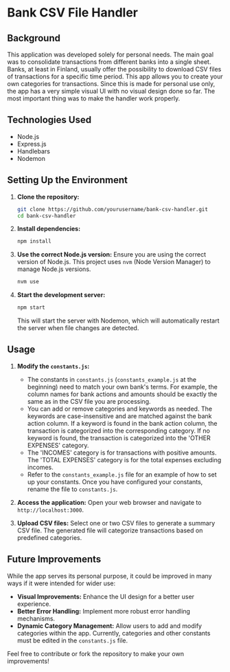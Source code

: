 # Bank CSV File Handler

## Background

This application was developed solely for personal needs. The main goal was to consolidate transactions from different banks into a single sheet. Banks, at least in Finland, usually offer the possibility to download CSV files of transactions for a specific time period. This app allows you to create your own categories for transactions. Since this is made for personal use only, the app has a very simple visual UI with no visual design done so far. The most important thing was to make the handler work properly.

## Technologies Used

- Node.js
- Express.js
- Handlebars
- Nodemon

## Setting Up the Environment

1. **Clone the repository:**
   ```sh
   git clone https://github.com/yourusername/bank-csv-handler.git
   cd bank-csv-handler
   ```

2. **Install dependencies:**
   ```sh
   npm install
   ```

3. **Use the correct Node.js version:**
   Ensure you are using the correct version of Node.js. This project uses `nvm` (Node Version Manager) to manage Node.js versions.
   ```sh
   nvm use
   ```

4. **Start the development server:**
   ```sh
   npm start
   ```

   This will start the server with Nodemon, which will automatically restart the server when file changes are detected.

## Usage

1. **Modify the `constants.js`:**
   - The constants in `constants.js` (`constants_example.js` at the beginning) need to match your own bank's terms. For example, the column names for bank actions and amounts should be exactly the same as in the CSV file you are processing.
   - You can add or remove categories and keywords as needed. The keywords are case-insensitive and are matched against the bank action column. If a keyword is found in the bank action column, the transaction is categorized into the corresponding category. If no keyword is found, the transaction is categorized into the 'OTHER EXPENSES' category.
   - The 'INCOMES' category is for transactions with positive amounts. The 'TOTAL EXPENSES' category is for the total expenses excluding incomes.
   - Refer to the `constants_example.js` file for an example of how to set up your constants. Once you have configured your constants, rename the file to `constants.js`.

2. **Access the application:**
   Open your web browser and navigate to `http://localhost:3000`.

3. **Upload CSV files:**
   Select one or two CSV files to generate a summary CSV file. The generated file will categorize transactions based on predefined categories.

## Future Improvements

While the app serves its personal purpose, it could be improved in many ways if it were intended for wider use:

- **Visual Improvements:** Enhance the UI design for a better user experience.
- **Better Error Handling:** Implement more robust error handling mechanisms.
- **Dynamic Category Management:** Allow users to add and modify categories within the app. Currently, categories and other constants must be edited in the `constants.js` file.

Feel free to contribute or fork the repository to make your own improvements!